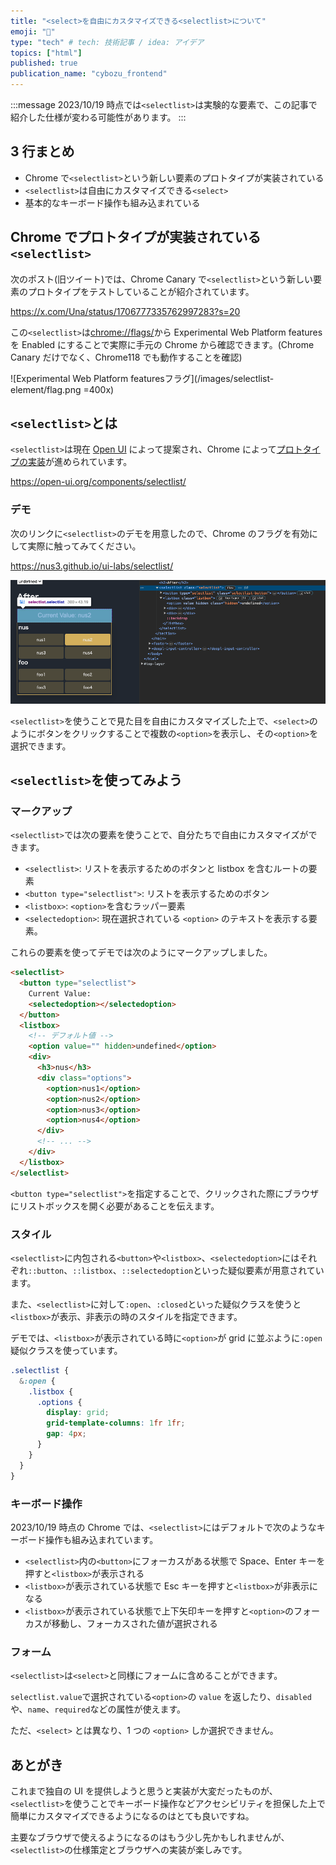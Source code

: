 ```yaml
---
title: "<select>を自由にカスタマイズできる<selectlist>について"
emoji: "🎃"
type: "tech" # tech: 技術記事 / idea: アイデア
topics: ["html"]
published: true
publication_name: "cybozu_frontend"
---
```


:::message
2023/10/19 時点では`<selectlist>`は実験的な要素で、この記事で紹介した仕様が変わる可能性があります。
:::

## 3 行まとめ

- Chrome で`<selectlist>`という新しい要素のプロトタイプが実装されている
- `<selectlist>`は自由にカスタマイズできる`<select>`
- 基本的なキーボード操作も組み込まれている

## Chrome でプロトタイプが実装されている`<selectlist>`

次のポスト(旧ツイート)では、Chrome Canary で`<selectlist>`という新しい要素のプロトタイプをテストしていることが紹介されています。

https://x.com/Una/status/1706777335762997283?s=20

この`<selectlist>`は[chrome://flags/](chrome://flags/)から Experimental Web Platform features を Enabled にすることで実際に手元の Chrome から確認できます。(Chrome Canary だけでなく、Chrome118 でも動作することを確認)

![Experimental Web Platform featuresフラグ](/images/selectlist-element/flag.png =400x)

## `<selectlist>`とは

`<selectlist>`は現在 [Open UI](https://open-ui.org/) によって提案され、Chrome によって[プロトタイプの実装](https://chromestatus.com/feature/5737365999976448)が進められています。

https://open-ui.org/components/selectlist/

### デモ

次のリンクに`<selectlist>`のデモを用意したので、Chrome のフラグを有効にして実際に触ってみてください。

https://nus3.github.io/ui-labs/selectlist/

![selectlist要素のデモ](/images/selectlist-element/demo.png)

`<selectlist>`を使うことで見た目を自由にカスタマイズした上で、`<select>`のようにボタンをクリックすることで複数の`<option>`を表示し、その`<option>`を選択できます。

## `<selectlist>`を使ってみよう

### マークアップ

`<selectlist>`では次の要素を使うことで、自分たちで自由にカスタマイズができます。

- `<selectlist>`: リストを表示するためのボタンと listbox を含むルートの要素
- `<button type="selectlist">`: リストを表示するためのボタン
- `<listbox>`: `<option>`を含むラッパー要素
- `<selectedoption>`: 現在選択されている `<option>` のテキストを表示する要素。

これらの要素を使ってデモでは次のようにマークアップしました。

```html
<selectlist>
  <button type="selectlist">
    Current Value:
    <selectedoption></selectedoption>
  </button>
  <listbox>
    <!-- デフォルト値 -->
    <option value="" hidden>undefined</option>
    <div>
      <h3>nus</h3>
      <div class="options">
        <option>nus1</option>
        <option>nus2</option>
        <option>nus3</option>
        <option>nus4</option>
      </div>
      <!-- ... -->
    </div>
  </listbox>
</selectlist>
```

`<button type="selectlist">`を指定することで、クリックされた際にブラウザにリストボックスを開く必要があることを伝えます。

### スタイル

`<selectlist>`に内包される`<button>`や`<listbox>`、`<selectedoption>`にはそれぞれ`::button`、`::listbox`、`::selectedoption`といった疑似要素が用意されています。

また、`<selectlist>`に対して`:open`、`:closed`といった疑似クラスを使うと`<listbox>`が表示、非表示の時のスタイルを指定できます。

デモでは、`<listbox>`が表示されている時に`<option>`が grid に並ぶように`:open`疑似クラスを使っています。

```css
.selectlist {
  &:open {
    .listbox {
      .options {
        display: grid;
        grid-template-columns: 1fr 1fr;
        gap: 4px;
      }
    }
  }
}
```

### キーボード操作

2023/10/19 時点の Chrome では、`<selectlist>`にはデフォルトで次のようなキーボード操作も組み込まれています。

- `<selectlist>`内の`<button>`にフォーカスがある状態で Space、Enter キーを押すと`<listbox>`が表示される
- `<listbox>`が表示されている状態で Esc キーを押すと`<listbox>`が非表示になる
- `<listbox>`が表示されている状態で上下矢印キーを押すと`<option>`のフォーカスが移動し、フォーカスされた値が選択される

### フォーム

`<selectlist>`は`<select>`と同様にフォームに含めることができます。

`selectlist.value`で選択されている`<option>`の `value` を返したり、`disabled`や、`name`、`required`などの属性が使えます。

ただ、`<select>` とは異なり、1 つの `<option>` しか選択できません。

## あとがき

これまで独自の UI を提供しようと思うと実装が大変だったものが、`<selectlist>`を使うことでキーボード操作などアクセシビリティを担保した上で簡単にカスタマイズできるようになるのはとても良いですね。

主要なブラウザで使えるようになるのはもう少し先かもしれませんが、`<selectlist>`の仕様策定とブラウザへの実装が楽しみです。
